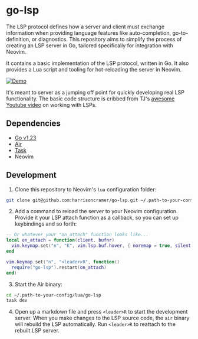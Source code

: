 # go-lsp

The LSP protocol defines how a server and client must exchange information when providing language features like auto-completion, go-to-definition, or diagnostics. This repository aims to simplify the process of creating an LSP server in Go, tailored specifically for integration with Neovim.

It contains a basic implementation of the LSP protocol, written in Go. It also provides a Lua script and tooling for hot-reloading the server in Neovim.

[![Demo](https://hjc-public.s3.amazonaws.com/lsp-preview.png)](https://hjc-public.s3.amazonaws.com/lsp-demo.mp4)

It's meant to server as a jumping off point for quickly developing real LSP functionality. The basic code structure is cribbed from TJ's [awesome Youtube video](https://www.youtube.com/watch?v=YsdlcQoHqPY&ab_channel=TJDeVries) on working with LSPs.

## Dependencies

- [Go v1.23](https://go.dev/)
- [Air](https://github.com/air-verse/air)
- [Task](https://github.com/go-task/task)
- Neovim

## Development

1. Clone this repository to Neovim's `lua` configuration folder:

```bash
git clone git@github.com:harrisoncramer/go-lsp.git ~/.path-to-your-config/lua/
```

2. Add a command to reload the server to your Neovim configuration. Provide it your LSP attach function as a callback, so you can set up keybindings and so forth:

```lua
-- Or whatever your "on_attach" function looks like...
local on_attach = function(client, bufnr)
  vim.keymap.set("n", "K", vim.lsp.buf.hover, { noremap = true, silent = true })
end

vim.keymap.set("n", "<leader>R", function()
  require("go-lsp").restart(on_attach)
end)
```

3. Start the Air binary:

```bash
cd ~/.path-to-your-config/lua/go-lsp
task dev
```

4. Open up a markdown file and press `<leader>R` to start the development server. When you make changes to the LSP source code, the `air` binary will rebuild the LSP automatically. Run `<leader>R` to reattach to the rebuilt LSP server.
